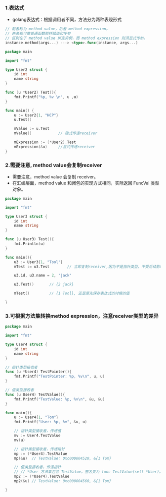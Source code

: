 ### 1.表达式
- golang表达式：根据调用者不同，方法分为两种表现形式
```go
// 前者称为 method value，后者 method expression。
// 两者都可像普通函数那样赋值和传参
// 区别在于 method value 绑定实例，而 method expression 则须显式传参。
instance.method(args...) ---> <type>.func(instance, args...)
```
```go
package main

import "fmt"

type User2 struct {
	id int
	name string
}

func (u *User2) Test(){
	fmt.Printf("%p, %v \n", u ,u)
}

func main() {
	u := User2{1, "HCP"}
	u.Test()

	mValue := u.Test
	mValue()			// 隐式传递receiver

	mExpression := (*User2).Test
	mExpression(&u)		//显式传递receiver
}
```

### 2.需要注意, method value会复制receiver
- 需要注意，method value 会复制 receiver。
- 在汇编层面，method value 和闭包的实现方式相同，实际返回 FuncVal 类型对象。
```go
package main

import "fmt"

type User3 struct {
	id int
	name string
}

func (u User3) Test(){
	fmt.Println(u)
}

func main(){
	u3 := User3{1, "Tool"}
	mTest := u3.Test		// 立即复制receiver,因为不是指针类型，不受后续影响

	u3.id, u3.name = 2, "jack"

	u3.Test()		// {2 jack}

	mTest()			// {1 Tool}, 还是原先保存表达式的时候的值

}

```

### 3.可根据方法集转换method expression，注意receiver类型的差异
```go
package main

import "fmt"

type User4 struct {
	id int
	name string
}

// 指针类型接收者
func (u *User4) TestPointer(){
	fmt.Printf("TestPointer: %p, %v\n", u, u)
}

// 值类型接收者
func (u User4) TestValue(){
	fmt.Printf("TestValue: %p, %v\n", &u, &u)
}

func main(){
	u := User4{1, "Tom"}
	fmt.Printf("User: %p, %v", &u, u)

	// 指针类型接收者，传递值
	mv := User4.TestValue
	mv(u)

	// 指针类型接收者，传递指针
	mp := (*User4).TestValue
	mp(&u)	// TestValue: 0xc000004520, &{1 Tom}

	// 值类型接收者，传递指针
	// // *User 方法集包含 TestValue。签名变为 func TestValue(self *User)。实际依然是 receiver value copy。
	mp2 := (*User4).TestValue
	mp2(&u)	// TestValue: 0xc000004560, &{1 Tom}

}

```

### 